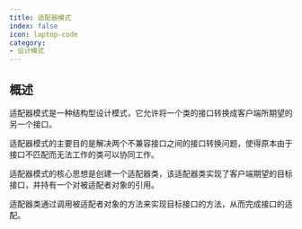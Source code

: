 ```yaml
---
title: 适配器模式
index: false
icon: laptop-code
category:
- 设计模式
---
```


## 概述

适配器模式是一种结构型设计模式，它允许将一个类的接口转换成客户端所期望的另一个接口。

适配器模式的主要目的是解决两个不兼容接口之间的接口转换问题，使得原本由于接口不匹配而无法工作的类可以协同工作。

适配器模式的核心思想是创建一个适配器类，该适配器类实现了客户端期望的目标接口，并持有一个对被适配者对象的引用。

适配器类通过调用被适配者对象的方法来实现目标接口的方法，从而完成接口的适配。


